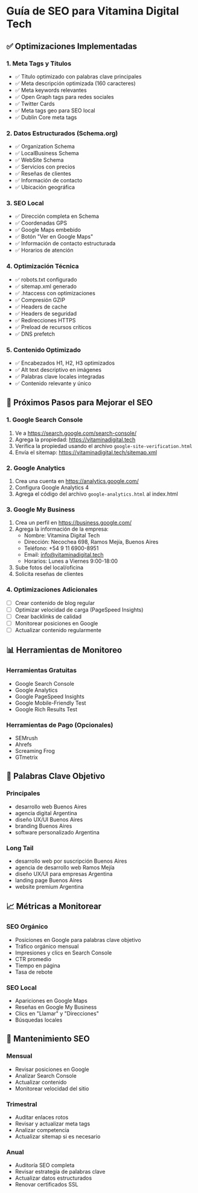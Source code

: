 # Guía de SEO para Vitamina Digital Tech

## ✅ Optimizaciones Implementadas

### 1. Meta Tags y Títulos
- ✅ Título optimizado con palabras clave principales
- ✅ Meta descripción optimizada (160 caracteres)
- ✅ Meta keywords relevantes
- ✅ Open Graph tags para redes sociales
- ✅ Twitter Cards
- ✅ Meta tags geo para SEO local
- ✅ Dublin Core meta tags

### 2. Datos Estructurados (Schema.org)
- ✅ Organization Schema
- ✅ LocalBusiness Schema
- ✅ WebSite Schema
- ✅ Servicios con precios
- ✅ Reseñas de clientes
- ✅ Información de contacto
- ✅ Ubicación geográfica

### 3. SEO Local
- ✅ Dirección completa en Schema
- ✅ Coordenadas GPS
- ✅ Google Maps embebido
- ✅ Botón "Ver en Google Maps"
- ✅ Información de contacto estructurada
- ✅ Horarios de atención

### 4. Optimización Técnica
- ✅ robots.txt configurado
- ✅ sitemap.xml generado
- ✅ .htaccess con optimizaciones
- ✅ Compresión GZIP
- ✅ Headers de cache
- ✅ Headers de seguridad
- ✅ Redirecciones HTTPS
- ✅ Preload de recursos críticos
- ✅ DNS prefetch

### 5. Contenido Optimizado
- ✅ Encabezados H1, H2, H3 optimizados
- ✅ Alt text descriptivo en imágenes
- ✅ Palabras clave locales integradas
- ✅ Contenido relevante y único

## 🚀 Próximos Pasos para Mejorar el SEO

### 1. Google Search Console
1. Ve a https://search.google.com/search-console/
2. Agrega la propiedad: https://vitaminadigital.tech
3. Verifica la propiedad usando el archivo `google-site-verification.html`
4. Envía el sitemap: https://vitaminadigital.tech/sitemap.xml

### 2. Google Analytics
1. Crea una cuenta en https://analytics.google.com/
2. Configura Google Analytics 4
3. Agrega el código del archivo `google-analytics.html` al index.html

### 3. Google My Business
1. Crea un perfil en https://business.google.com/
2. Agrega la información de la empresa:
   - Nombre: Vitamina Digital Tech
   - Dirección: Necochea 698, Ramos Mejía, Buenos Aires
   - Teléfono: +54 9 11 6900-8951
   - Email: info@vitaminadigital.tech
   - Horarios: Lunes a Viernes 9:00-18:00
3. Sube fotos del local/oficina
4. Solicita reseñas de clientes

### 4. Optimizaciones Adicionales
- [ ] Crear contenido de blog regular
- [ ] Optimizar velocidad de carga (PageSpeed Insights)
- [ ] Crear backlinks de calidad
- [ ] Monitorear posiciones en Google
- [ ] Actualizar contenido regularmente

## 📊 Herramientas de Monitoreo

### Herramientas Gratuitas
- Google Search Console
- Google Analytics
- Google PageSpeed Insights
- Google Mobile-Friendly Test
- Google Rich Results Test

### Herramientas de Pago (Opcionales)
- SEMrush
- Ahrefs
- Screaming Frog
- GTmetrix

## 🎯 Palabras Clave Objetivo

### Principales
- desarrollo web Buenos Aires
- agencia digital Argentina
- diseño UX/UI Buenos Aires
- branding Buenos Aires
- software personalizado Argentina

### Long Tail
- desarrollo web por suscripción Buenos Aires
- agencia de desarrollo web Ramos Mejía
- diseño UX/UI para empresas Argentina
- landing page Buenos Aires
- website premium Argentina

## 📈 Métricas a Monitorear

### SEO Orgánico
- Posiciones en Google para palabras clave objetivo
- Tráfico orgánico mensual
- Impresiones y clics en Search Console
- CTR promedio
- Tiempo en página
- Tasa de rebote

### SEO Local
- Apariciones en Google Maps
- Reseñas en Google My Business
- Clics en "Llamar" y "Direcciones"
- Búsquedas locales

## 🔧 Mantenimiento SEO

### Mensual
- Revisar posiciones en Google
- Analizar Search Console
- Actualizar contenido
- Monitorear velocidad del sitio

### Trimestral
- Auditar enlaces rotos
- Revisar y actualizar meta tags
- Analizar competencia
- Actualizar sitemap si es necesario

### Anual
- Auditoría SEO completa
- Revisar estrategia de palabras clave
- Actualizar datos estructurados
- Renovar certificados SSL
